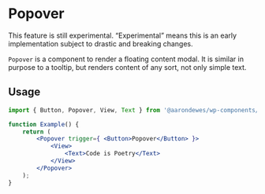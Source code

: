 # Popover

<div class="callout callout-alert">
This feature is still experimental. “Experimental” means this is an early implementation subject to drastic and breaking changes.
</div>

`Popover` is a component to render a floating content modal. It is similar in purpose to a tooltip, but renders content of any sort, not only simple text.

## Usage

```jsx
import { Button, Popover, View, Text } from '@aarondewes/wp-components/ui';

function Example() {
	return (
		<Popover trigger={ <Button>Popover</Button> }>
			<View>
				<Text>Code is Poetry</Text>
			</View>
		</Popover>
	);
}
```
